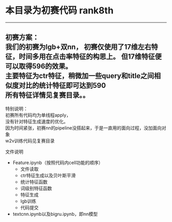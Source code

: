 # 本目录为初赛代码 rank8th
---
初赛方案：  
我们的初赛为lgb+双nn，
初赛仅使用了17维左右特征，时间多用在点击率特征的构思上。 但17维特征便可以取得596的效果。  
主要特征为ctr特征，稍微加一些query和title之间相似度对比的统计特征即可达到590  
所有特征详情见复赛目录。。  
---
特别说明：  
初赛所有代码均为单线程apply，  
没有针对特征生成速度的优化。  
因为时间紧张，初赛nn的pipeline没搭起来，于是一直用的面向过程，没加面向对象  
w2v训练代码见复赛目录  

文件说明
* Feature.ipynb（按照代码内cell功能的顺序）   
   * 文件读取
   * ctr特征生成以及贝叶斯平滑
   * 统计特征函数
   * 词级别特征函数
   * 特征生成
   * lgb训练
   * 代码提交
* textcnn.ipynb以及bigru.ipynb，即nn模型

